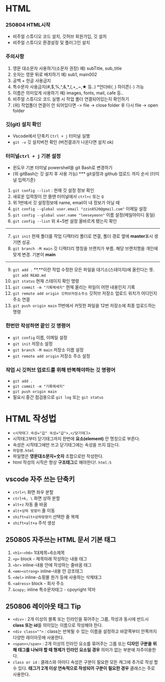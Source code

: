 # HTML
### 250804 HTML시작
* 비주얼 스튜디오 코드 설치, 깃허브 회원가입, 깃 설치
* 비주얼 스튜디오 환경설정 및 플러그인 설치
### 주의사항
1. 영문 대소문자 사용하기(소문자 권장) 예) subTitle, sub_title
2. 숫자는 영문 뒤로 배치하기 예) sub1, main002
3. 공백 + 한글 사용금지
4. 특수문자 사용금지(#,$,%,^,&,*,(,+,\,~,★ 등..) *언더바(`_`) 하이픈(`-`) 가능
5. 이름은 의미있게 사용하기 예) images, fonts, mail, cafe 등..
6. 비주얼 스튜디오 코드 실행 시 작업 폴더 연결되어있는지 확인하기
7. (위) 작업폴더 연결이 안 되어있다면 -> file -> close folder 후 다시 file -> open folder
### 깃(git) 설치 확인
* Vscode에서 단축키 `Ctrl + j` 터미널 실행 
* `git -v` 깃 설치버전 확인 (버전결과가 나온다면 설치 ok)
### 터미널`ctrl + j` 기본 설정
* 윈도우 기본 터미널 powershell을 git Bash로 변경하기
* (위 gitBash는 깃 설치 후 사용 가능)
*** git설정과 github 업로드 까지 순서 (터미널 입력기준)
1. `git config --list` : 현재 깃 설정 정보 확인
2. 새로운 입력창이 안 뜰땐 터미널에서 `ctrl+c` 또는 `Q`
3. 위 1번에서 깃 설정정보에 name, email이 내 정보가 아닐 때
4. `git config --global user.email "zzin8520@gmail.com"` 이메일 설정
5. `git config --global user.name "leeseyeonn"` 이름 설정(메일아이디 동일)
6. `git config --list` 위 4~5번 설정 올바르게 됐는지 확인
---
7. `git init` 현재 폴더를 작업 디렉터리 폴더로 연결, 폴더 경로 옆에 **master**표시 생기면 성공.
8. `git branch -M main` 깃 디렉터리 명칭을 브랜치가 부름. 해당 브랜치명을 개인에 맞게 변경. 기본이 **main** 
---
9. `git add .` **.**이란 작업 수정한 모든 파일을 대기소(스테이지)에 올린다는 뜻. `git add READ.md` 
10. `git status` 현재 스테이지 확인 명령
11. `git commit -m "기록메세지"` 현재 올리는 파일이 어떤 내용인지 기록
12. `git remote add origin 깃허브저장소주소` 깃허브 저장소 업로드 위치가 어디인지 주소 연결
13. `git push origin main` 11번에서 커밋한 파일을 12번 저장소에 최종 업로드하는 명령
### 한번만 작성하면 끝인 깃 명령어
* `git config` 이름, 이메일 설정
* `git init` 저장소 설정
* `git branch -M main` 저장소 이름 설정
* `git remote add origin` 저장소 주소 설정
### 작업 시 깃허브 업로드를 위해 반복해야하는 깃 명령어
* `git add .`
* `git commit -m "기록메세지"`
* `git push origin main`
* 필요시 중간 점검용으로 `git log` 또는  `git status` 
# HTML 작성법
* `<시작태그 속성="값" 속성="값">,</닫기태그>`
* 시작태그부터 닫기태그까지 한번에 **요소(element)** 란 명칭으로 부른다.
* 속성은 시작태그에만 쓰고 닫기태그에는 속성을 쓰지 않는다.
* `파일명.html`
* 파일명은 **영문대소문자+숫자** 조합으로만 작성한다.
* html 작성의 시작은 항상 **구조태그**로 해야한다!. `html:5`
## vscode 자주 쓰는 단축키
* `ctrl+\` 화면 좌우 분할
* `ctrl+k, \` 화면 상하 분할
* `alt+z` 자동 줄 바꿈
* `alt+상하 방향키` 줄 이동
* `shift+alt+상하방향키` 선택한 줄 복제
* `shift+alt+a` 주석 생성
## 250805 자주쓰는 HTML 문서 기본 태그
1. `<h1>~<h6>` 1대제목~6소제목
2. `<p>` block - 제목아래 작성하는 내용 태그
3. `<br>` inline-내용 안에 작성하는 줄바꿈 태그
4. `<em><strong>` inline-내용 안 강조태그
5. `<del>` inline-쇼핑몰 원가 등에 사용하는 삭제태그
6. `<adress>` block - 회사 주소
7. `&copy;` inline 특수문자태그 - cpoyright 약자
## 250806 레이아웃 태그 Tip
* `<div>` : 2개 이상의 블록 또는 인라인을 묶어주는 그룹, 작성과 동시에 반드시 **class 또는 id**를 의미있는 이름으로 작성해야 한다.
* `<div class="">` : class는 반복될 수 있는 이름을 설정하고 바깥쪽부터 안쪽까지 다양한 레이아웃에 사용한다.
* `<span></span>` : 2개 이상의 인라인 요소를 묶어주는 그룹 또는 **디자인 구분을 위해 태그를 나눠야 할 때 형제가 인라인 요소일 경우** 의미가 없는 부분에 자주이용한다. 
* `class or id` : 클래스와 아이디 속성은 구분이 필요한 모든 캐그에 추가로 작성 할 수 있다. **태그가 2개 이상 연속적으로 작성되어 구분이 필요한 경우** 클래스는 주로 사용한다. 